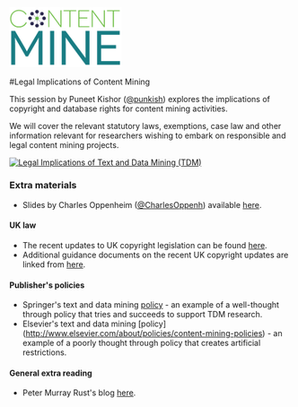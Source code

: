 <img src="https://github.com/ContentMine/ebi_workshop_20141006/raw/master/setup/CM_logo.png" width="200px"/>

#Legal Implications of Content Mining

This session by Puneet Kishor ([@punkish](https://twitter.com/punkish)) explores the implications of copyright and database rights for content mining activities.

We will cover the relevant statutory laws, exemptions, case law and other information relevant for researchers wishing to embark on responsible and legal content mining projects.

<a title="By Puneet Kishor (Author) [CC0], via Wikimedia Commons" href="https://commons.wikimedia.org/wiki/File%3ALegal_Implications_of_Text_and_Data_Mining_(TDM).pdf"><img alt="Legal Implications of Text and Data Mining (TDM)" src="//upload.wikimedia.org/wikipedia/commons/thumb/1/15/Legal_Implications_of_Text_and_Data_Mining_%28TDM%29.pdf/page1-800px-Legal_Implications_of_Text_and_Data_Mining_%28TDM%29.pdf.jpg" width="600" /></a>


### Extra materials

- Slides by Charles Oppenheim ([@CharlesOppenh](https://twitter.com/CharlesOppenh)) available [here](http://www.slideshare.net/richardsmithunna/social-political-and-legal-aspects-of-text-and-data-mining-tdm).

#### UK law

- The recent updates to UK copyright legislation can be found [here](https://www.gov.uk/government/news/changes-to-copyright-law).
- Additional guidance documents on the recent UK copyright updates are linked from [here](https://www.gov.uk/government/publications/changes-to-copyright-law).

#### Publisher's policies

- Springer's text and data mining [policy](http://www.springer.com/gp/rights-permissions/springer-s-text-and-data-mining-policy/29056) - an example of a well-thought through policy that tries and succeeds to support TDM research.
- Elsevier's text and data mining [policy] (http://www.elsevier.com/about/policies/content-mining-policies) - an example of a poorly thought through policy that creates artificial restrictions.

#### General extra reading

- Peter Murray Rust's blog [here](http://blogs.ch.cam.ac.uk/pmr/).


